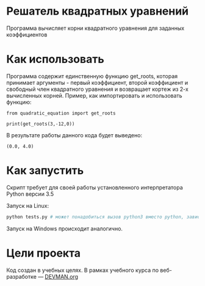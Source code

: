 # Решатель квадратных уравнений

Программа вычисляет корни квадратного уравнения для заданных коэффициентов

# Как использовать

Программа содержит единственную функцию get_roots, которая принимает аргументы - первый коэффициент, второй коэффициент и свободный член квадратного уравнения и возвращает кортеж из 2-х вычисленных корней. Пример, как импортировать и использовать функцию:
```
from quadratic_equation import get_roots

print(get_roots(3,-12,0))
```
В результате работы данного кода будет выведено: 
```
(0.0, 4.0)
```

# Как запустить

Скрипт требует для своей работы установленного интерпретатора Python версии 3.5

Запуск на Linux:

```bash
python tests.py # может понадобиться вызов python3 вместо python, зависит от настроек операционной системы
```

Запуск на Windows происходит аналогично.

# Цели проекта

Код создан в учебных целях. В рамках учебного курса по веб-разработке ― [DEVMAN.org](https://devman.org)
